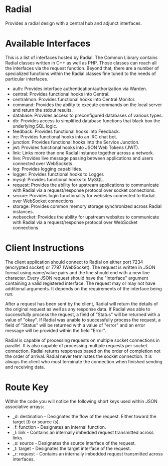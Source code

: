 # Radial
Provides a radial design with a central hub and adjunct interfaces.

# Available Interfaces
This is a list of interfaces hosted by Radial.  The Common Library contains Radial classes written in C++ as well as PHP.  Those classes can reach all the interfaces via the request function. Beyond that, there are a number of specialized functions within the Radial classes fine tuned to the needs of particular interfaces.

* auth:  Provides interface authentication/authorization via Warden.
* central:  Provides functional hooks into Central.
* centralmon:  Provides functional hooks into Central Monitor.
* command:  Provides the ability to execute commands on the local server and return the stdout results.
* database:  Provides access to preconfigured databases of various types.
* db:  Provides access to simplified database functions that black box the underlying SQL logic.
* feedback:  Provides functional hooks into Feedback.
* irc:  Provides functional hooks into an IRC chat bot.
* junction:  Provides functional hooks into the Service Junction.
* jwt:  Provides functional hooks into JSON Web Tokens (JWT).
* link:  Links more than one Radial instance together across a network.
* live:  Provides live message passing between applications and users connected over WebSockets.
* log:  Provides logging capabilities.
* logger:  Provides functional hooks to Logger.
* mysql:  Provides functional hooks to MySQL.
* request:  Provides the ability for upstream applications to communicate with Radial via a request/response protocol over socket connections.
* secure:  Provides login functionality for websites connected to Radial over WebSocket connections.
* storage:  Provides common memory storage synchronized across Radial instances.
* websocket:  Provides the ability for upstream websites to communicate with Radial via a request/response protocol over WebSocket connections.

# Client Instructions
The client application should connect to Radial on either port 7234 (encrypted socket) or 7797 (WebSocket).  The request is written in JSON format using name/value pairs and the line should end with a new line character.  Every JSON request should have the "Interface" argument containing a valid registered interface.  The request may or may not have additional arguments.  It depends on the requirements of the interface being run.

After a request has been sent by the client, Radial will return the details of the original request as well as any response data. If Radial was able to successfully process the request, a field of "Status" will be returned with a value of "okay".  If Radial was unable to successfully process the request, a field of "Status" will be returned with a value of "error" and an error message will be provided within the field "Error".

Radial is capable of processing requests on multiple socket connections in parallel.  It is also capable of processing multiple requests per socket connection.  Radial returns responses based on the order of completion not the order of arrival.  Radial never terminates the socket connection.  It is always the client who must terminate the connection when finished sending and receiving data.

# Route Key
Within the code you will notice the following short keys used within JSON associative arrays:

* _d:  destination - Designates the flow of the request.  Either toward the target (t) or source (s).
* _f:  function - Designates an internal function.
* _l:  link - Contains an internally imbedded request transmitted across links.
* _s:  source - Designates the source interface of the request.
* _t:  target - Designates the target interface of the request.
* _r:  request - Contains an internally imbedded request transmitted across interfaces.
